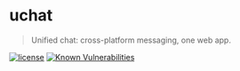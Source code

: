# uchat

> Unified chat: cross-platform messaging, one web app.

[![license](https://img.shields.io/github/license/jennydaman/uchat.svg)](https://github.com/jennydaman/uchat/blob/master/LICENSE)
[![Known Vulnerabilities](https://snyk.io/test/github/jennydaman/uchat/badge.svg?targetFile=package.json)](https://snyk.io/test/github/jennydaman/uchat?targetFile=package.json)

